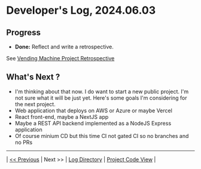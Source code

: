 # Developer's Log, 2024.06.03

## Progress

* __Done:__ Reflect and write a retrospective.

See [Vending Machine Project Retrospective](https://woodyb.github.io/vending-machine-project/design/vending-machine-project-retrospective.pdf)

## What's Next ?

* I'm thinking about that now. I do want to start a new public project. I'm not sure what it will be just yet. Here's some goals I'm considering for the next project.
* Web application that deploys on AWS or Azure or maybe Vercel
* React front-end, maybe a NextJS app
* Maybe a REST API backend implemented as a NodeJS Express application
* Of course minium CD but this time CI not gated CI so no branches and no PRs

---
| [<< Previous](https://woodyb.github.io/vending-machine-project/design/developers-log/2024.05.31)
| Next >>
| [Log Directory](https://woodyb.github.io/vending-machine-project/design/developers-log/Directory-Of-Developers-Logs)
| [Project Code View](https://github.com/WoodyB/vending-machine-project) |

